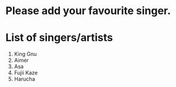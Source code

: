 # Please add your favourite singer.

# List of singers/artists
1. King Gnu
2. Aimer
3. Asa
4. Fujii Kaze
5. Harucha
